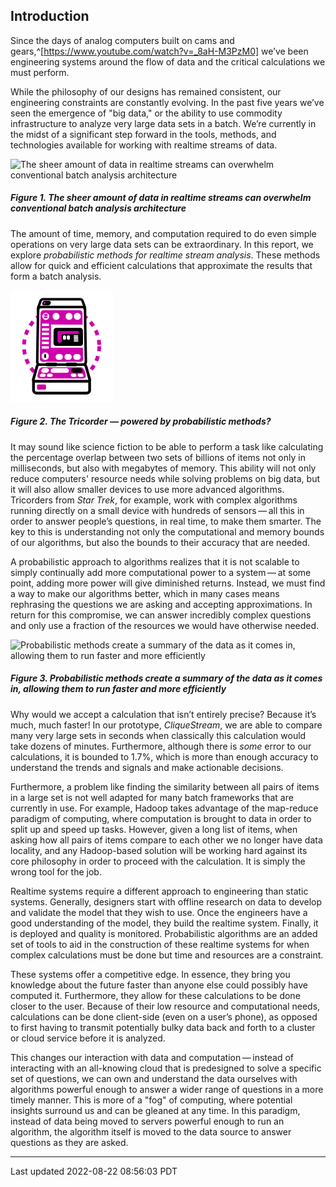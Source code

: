 ## Introduction

Since the days of analog computers built on cams and gears,^[https://www.youtube.com/watch?v=_8aH-M3PzM0]
we’ve been engineering systems around the flow of data and the
critical calculations we must perform.

While the philosophy of our designs has remained consistent, our
engineering constraints are constantly evolving. In the past five years
we’ve seen the emergence of "big data," or the ability to use commodity
infrastructure to analyze very large data sets in a batch. We’re
currently in the midst of a significant step forward in the tools,
methods, and technologies available for working with realtime streams of
data.

![The sheer amount of data in realtime streams can overwhelm
conventional batch analysis architecture](figures/01.svg)

##### Figure 1. The sheer amount of data in realtime streams can overwhelm conventional batch analysis architecture

The amount of time, memory, and computation required to do even simple
operations on very large data sets can be extraordinary. In this report,
we explore *probabilistic methods for realtime stream analysis*. These
methods allow for quick and efficient calculations that approximate the
results that form a batch analysis.

![The Tricorder — powered by probabilistic methods?](figures/02.svg)

##### Figure 2. The Tricorder — powered by probabilistic methods?

It may sound like science fiction to be able to perform a task like
calculating the percentage overlap between two sets of billions of items
not only in milliseconds, but also with megabytes of memory. This
ability will not only reduce computers' resource needs while solving
problems on big data, but it will also allow smaller devices to use more
advanced algorithms. Tricorders from *Star Trek*, for example, work with
complex algorithms running directly on a small device with hundreds of
sensors — all this in order to answer people’s questions, in real time,
to make them smarter. The key to this is understanding not only the
computational and memory bounds of our algorithms, but also the bounds
to their accuracy that are needed.

A probabilistic approach to algorithms realizes that it is not scalable
to simply continually add more computational power to a system — at some
point, adding more power will give diminished returns. Instead, we must
find a way to make our algorithms better, which in many cases means
rephrasing the questions we are asking and accepting approximations. In
return for this compromise, we can answer incredibly complex questions
and only use a fraction of the resources we would have otherwise needed.

![Probabilistic methods create a summary of the data as it comes in,
allowing them to run faster and more efficiently](figures/03.svg)

##### Figure 3. Probabilistic methods create a summary of the data as it comes in, allowing them to run faster and more efficiently

Why would we accept a calculation that isn’t entirely precise? Because
it’s much, much faster! In our prototype, *CliqueStream*, we are able to
compare many very large sets in seconds when classically this
calculation would take dozens of minutes. Furthermore, although there is
*some* error to our calculations, it is bounded to 1.7%, which is more
than enough accuracy to understand the trends and signals and make
actionable decisions.

Furthermore, a problem like finding the similarity between all pairs of
items in a large set is not well adapted for many batch frameworks that
are currently in use. For example, Hadoop takes advantage of the
map-reduce paradigm of computing, where computation is brought to data
in order to split up and speed up tasks. However, given a long list of
items, when asking how all pairs of items compare to each other we no
longer have data locality, and any Hadoop-based solution will be working
hard against its core philosophy in order to proceed with the
calculation. It is simply the wrong tool for the job.

Realtime systems require a different approach to engineering than static
systems. Generally, designers start with offline research on data to
develop and validate the model that they wish to use. Once the engineers
have a good understanding of the model, they build the realtime system.
Finally, it is deployed and quality is monitored. Probabilistic
algorithms are an added set of tools to aid in the construction of these
realtime systems for when complex calculations must be done but time and
resources are a constraint.

These systems offer a competitive edge. In essence, they bring you
knowledge about the future faster than anyone else could possibly have
computed it. Furthermore, they allow for these calculations to be done
closer to the user. Because of their low resource and computational
needs, calculations can be done client-side (even on a user’s phone), as
opposed to first having to transmit potentially bulky data back and
forth to a cluster or cloud service before it is analyzed.

This changes our interaction with data and computation — instead of
interacting with an all-knowing cloud that is predesigned to solve a
specific set of questions, we can own and understand the data ourselves
with algorithms powerful enough to answer a wider range of questions in
a more timely manner. This is more of a "fog" of computing, where
potential insights surround us and can be gleaned at any time. In this
paradigm, instead of data being moved to servers powerful enough to run
an algorithm, the algorithm itself is moved to the data source to answer
questions as they are asked.

------------------------------------------------------------------------

Last updated 2022-08-22 08:56:03 PDT
